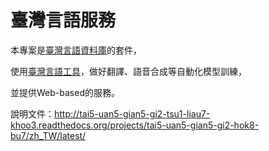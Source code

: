 # 臺灣言語服務

本專案是[臺灣言語資料庫](https://github.com/sih4sing5hong5/tai5-uan5_gian5-gi2_tsu1-liau7-khoo3)的套件，

使用[臺灣言語工具](https://github.com/sih4sing5hong5/tai5-uan5_gian5-gi2_kang1-ku7)，做好翻譯、語音合成等自動化模型訓練，

並提供Web-based的服務。


說明文件：<http://tai5-uan5-gian5-gi2-tsu1-liau7-khoo3.readthedocs.org/projects/tai5-uan5-gian5-gi2-hok8-bu7/zh_TW/latest/>